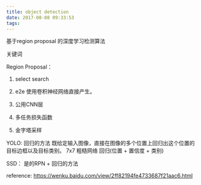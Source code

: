 ```yaml
---
title: object detection
date: 2017-08-08 09:33:53
tags:
---
```



基于region proposal 的深度学习检测算法



关键词

Region Proposal：
1. select search 
2. e2e 使用卷积神经网络直接产生。


1. 公用CNN层
2. 多任务损失函数
3. 金字塔采样


YOLO:
回归的方法
既给定输入图像，直接在图像的多个位置上回归出这个位置的目标边框以及目标类别。
7x7 粗糙网络 回归(位置 + 置信度 + 类别)


SSD：
是的RPN + 回归的方法


reference:
https://wenku.baidu.com/view/2ff82194fe4733687f21aac6.html


